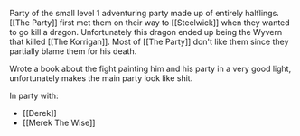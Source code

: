 Party of the small level 1 adventuring party made up of entirely halflings. [[The Party]] first met them on their way to [[Steelwick]] when they wanted to go kill a dragon. Unfortunately this dragon ended up being the Wyvern that killed [[The Korrigan]]. Most of [[The Party]] don't like them since they partially blame them for his death. 

Wrote a book about the fight painting him and his party in a very good light, unfortunately makes the main party look like shit.

In party with:
- [[Derek]]
- [[Merek The Wise]]